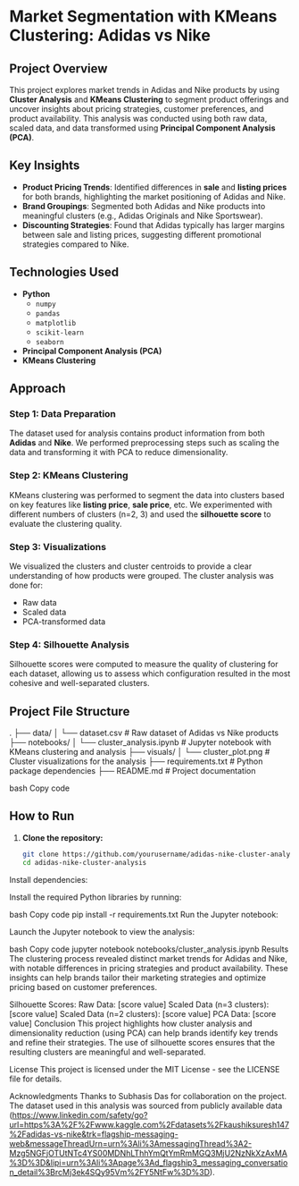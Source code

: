 # Market Segmentation with KMeans Clustering: Adidas vs Nike

## Project Overview

This project explores market trends in Adidas and Nike products by using **Cluster Analysis** and **KMeans Clustering** to segment product offerings and uncover insights about pricing strategies, customer preferences, and product availability. This analysis was conducted using both raw data, scaled data, and data transformed using **Principal Component Analysis (PCA)**.

## Key Insights

- **Product Pricing Trends**: Identified differences in **sale** and **listing prices** for both brands, highlighting the market positioning of Adidas and Nike.
- **Brand Groupings**: Segmented both Adidas and Nike products into meaningful clusters (e.g., Adidas Originals and Nike Sportswear).
- **Discounting Strategies**: Found that Adidas typically has larger margins between sale and listing prices, suggesting different promotional strategies compared to Nike.

## Technologies Used

- **Python**
  - `numpy`
  - `pandas`
  - `matplotlib`
  - `scikit-learn`
  - `seaborn`
- **Principal Component Analysis (PCA)**
- **KMeans Clustering**

## Approach

### Step 1: Data Preparation
The dataset used for analysis contains product information from both **Adidas** and **Nike**. We performed preprocessing steps such as scaling the data and transforming it with PCA to reduce dimensionality.

### Step 2: KMeans Clustering
KMeans clustering was performed to segment the data into clusters based on key features like **listing price**, **sale price**, etc. We experimented with different numbers of clusters (n=2, 3) and used the **silhouette score** to evaluate the clustering quality.

### Step 3: Visualizations
We visualized the clusters and cluster centroids to provide a clear understanding of how products were grouped. The cluster analysis was done for:

- Raw data
- Scaled data
- PCA-transformed data

### Step 4: Silhouette Analysis
Silhouette scores were computed to measure the quality of clustering for each dataset, allowing us to assess which configuration resulted in the most cohesive and well-separated clusters.

## Project File Structure

. ├── data/ │ └── dataset.csv # Raw dataset of Adidas vs Nike products ├── notebooks/ │ └── cluster_analysis.ipynb # Jupyter notebook with KMeans clustering and analysis ├── visuals/ │ └── cluster_plot.png # Cluster visualizations for the analysis ├── requirements.txt # Python package dependencies ├── README.md # Project documentation

bash
Copy code

## How to Run

1. **Clone the repository:**

   ```bash
   git clone https://github.com/yourusername/adidas-nike-cluster-analysis.git
   cd adidas-nike-cluster-analysis
Install dependencies:

Install the required Python libraries by running:

bash
Copy code
pip install -r requirements.txt
Run the Jupyter notebook:

Launch the Jupyter notebook to view the analysis:

bash
Copy code
jupyter notebook notebooks/cluster_analysis.ipynb
Results
The clustering process revealed distinct market trends for Adidas and Nike, with notable differences in pricing strategies and product availability. These insights can help brands tailor their marketing strategies and optimize pricing based on customer preferences.

Silhouette Scores:
Raw Data: [score value]
Scaled Data (n=3 clusters): [score value]
Scaled Data (n=2 clusters): [score value]
PCA Data: [score value]
Conclusion
This project highlights how cluster analysis and dimensionality reduction (using PCA) can help brands identify key trends and refine their strategies. The use of silhouette scores ensures that the resulting clusters are meaningful and well-separated.

License
This project is licensed under the MIT License - see the LICENSE file for details.

Acknowledgments
Thanks to Subhasis Das for collaboration on the project.
The dataset used in this analysis was sourced from publicly available data (https://www.linkedin.com/safety/go?url=https%3A%2F%2Fwww.kaggle.com%2Fdatasets%2Fkaushiksuresh147%2Fadidas-vs-nike&trk=flagship-messaging-web&messageThreadUrn=urn%3Ali%3AmessagingThread%3A2-Mzg5NGFjOTUtNTc4YS00MDNhLThhYmQtYmRmMGQ3MjU2NzNkXzAxMA%3D%3D&lipi=urn%3Ali%3Apage%3Ad_flagship3_messaging_conversation_detail%3BrcMj3ek4SQy95Vm%2FY5NtFw%3D%3D).
